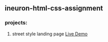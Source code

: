 ## ineuron-html-css-assignment
### projects:
1. street style landing page [Live Demo](https://github.com/parveshahamed00/css-StreeetStyleLandingPage)
